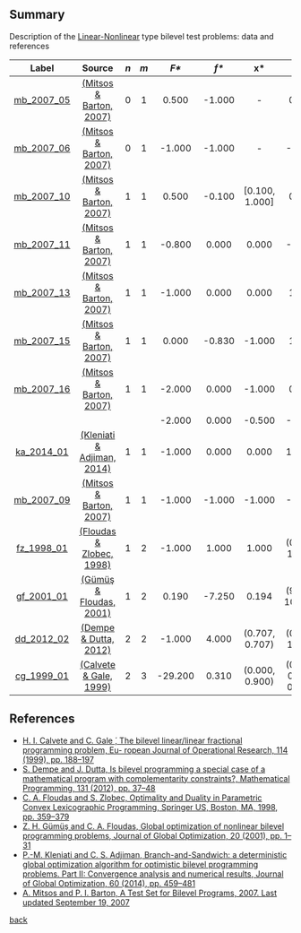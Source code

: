 ##  Summary

Description of the [Linear-Nonlinear](LP-NLP-problems) type bilevel test problems: data and references

| Label                               | Source                                                      |  _n_  |  _m_  |   _F*_    |   _f*_  |       __x*__      |               __y*__             |
| :---------------------------------: |:-----------------------------------------------------------:|:-----:|:-----:|:---------:|:-------:|:-----------------:|:--------------------------------:|
| [mb_2007_05](LP-NLP/mb_2007_05)     | [(Mitsos & Barton, 2007)][Mitsos & Barton, 2007]            |  0    |   1   |  0.500    | -1.000  | -                 | 0.500                            |
| [mb_2007_06](LP-NLP/mb_2007_06)     | [(Mitsos & Barton, 2007)][Mitsos & Barton, 2007]            |  0    |   1   |  -1.000   | -1.000  | -                 | -1.000                           |
| [mb_2007_10](LP-NLP/mb_2007_10)     | [(Mitsos & Barton, 2007)][Mitsos & Barton, 2007]            |  1    |   1   |  0.500    | -0.100  | [0.100, 1.000]    | 0.500                            |
| [mb_2007_11](LP-NLP/mb_2007_11)     | [(Mitsos & Barton, 2007)][Mitsos & Barton, 2007]            |  1    |   1   |  -0.800   | 0.000   | 0.000             | -0.800                           |
| [mb_2007_13](LP-NLP/mb_2007_13)     | [(Mitsos & Barton, 2007)][Mitsos & Barton, 2007]            |  1    |   1   |  -1.000   | 0.000   | 0.000             | 1.000                            |
| [mb_2007_15](LP-NLP/mb_2007_15)     | [(Mitsos & Barton, 2007)][Mitsos & Barton, 2007]            |  1    |   1   |  0.000    | -0.830  | -1.000            | 1.000                            |
| [mb_2007_16](LP-NLP/mb_2007_16)     | [(Mitsos & Barton, 2007)][Mitsos & Barton, 2007]            |  1    |   1   |  -2.000   | 0.000   | -1.000            | 0.000                            |
|                                     |                                                             |       |       |  -2.000   | 0.000   | -0.500            | -1.000                           |
| [ka_2014_01](LP-NLP/ka_2014_01)     | [(Kleniati & Adjiman, 2014)][Kleniati & Adjiman, 2014]      |  1    |   1   |  -1.000   | 0.000   | 0.000             | 1.0000                           |
| [mb_2007_09](LP-NLP/mb_2007_09)     | [(Mitsos & Barton, 2007)][Mitsos & Barton, 2007]            |  1    |   1   |  -1.000   | -1.000  | -1.000            | -1.000                           |
| [fz_1998_01](LP-NLP/fz_1998_01)     | [(Floudas & Zlobec, 1998)][Floudas & Zlobec, 1998]          |  1    |   2   |  -1.000   | 1.000   | 1.000             | (0.000, 1.000)                   |
| [gf_2001_01](LP-NLP/gf_2001_01)     | [(Gümüş & Floudas, 2001)][Gümüş & Floudas, 2001]            |  1    |   2   |  0.190    | -7.250  | 0.194             | (9.970, 10.000)                  |
| [dd_2012_02](LP-NLP/dd_2012_02)     | [(Dempe & Dutta, 2012)][Dempe & Dutta, 2012]                |  2    |   2   |  -1.000   | 4.000   | (0.707, 0.707)    | (0.000, 1.000)                   |
| [cg_1999_01](LP-NLP/cg_1999_01)     | [(Calvete & Gale, 1999)][Calvete & Gale, 1999]              |  2    |   3   |  -29.200  | 0.310   | (0.000, 0.900)    | (0.000, 0.600, 0.400)            |


##  References

 - [H. I. Calvete and C. Gale ́, The bilevel linear/linear fractional programming problem, Eu- ropean Journal of Operational Research, 114 (1999), pp. 188–197](https://doi.org/10.1016/S0377-2217(98)00078-2)
 - [S. Dempe and J. Dutta, Is bilevel programming a special case of a mathematical program with complementarity constraints?, Mathematical Programming, 131 (2012), pp. 37–48](https://doi.org/10.1007/s10107-010-0342-1)
 - [C. A. Floudas and S. Zlobec, Optimality and Duality in Parametric Convex Lexicographic Programming, Springer US, Boston, MA, 1998, pp. 359–379](https://doi.org/10.1007/978-1-4613-0307-7_16)
 - [Z. H. Gümüş and C. A. Floudas, Global optimization of nonlinear bilevel programming problems, Journal of Global Optimization, 20 (2001), pp. 1–31](https://doi.org/10.1023/A:1011268113791)
 - [P.-M. Kleniati and C. S. Adjiman, Branch-and-Sandwich: a deterministic global optimization algorithm for optimistic bilevel programming problems. Part II: Convergence analysis and numerical results, Journal of Global Optimization, 60 (2014), pp. 459–481](https://doi.org/10.1007/s10898-013-0120-8)
 - [A. Mitsos and P. I. Barton, A Test Set for Bilevel Programs, 2007. Last updated September 19, 2007](https://www.researchgate.net/publication/228455291_A_test_set_for_bilevel_programs)

 [back](index)

[Calvete & Gale, 1999]: https://doi.org/10.1016/S0377-2217(98)00078-2
[Dempe & Dutta, 2012]: https://doi.org/10.1007/s10107-010-0342-1
[Floudas & Zlobec, 1998]: https://doi.org/10.1007/978-1-4613-0307-7_16
[Gümüş & Floudas, 2001]: https://doi.org/10.1023/A:1011268113791
[Kleniati & Adjiman, 2014]: https://doi.org/10.1007/s10898-013-0120-8
[Mitsos & Barton, 2007]: https://www.researchgate.net/publication/228455291_A_test_set_for_bilevel_programs